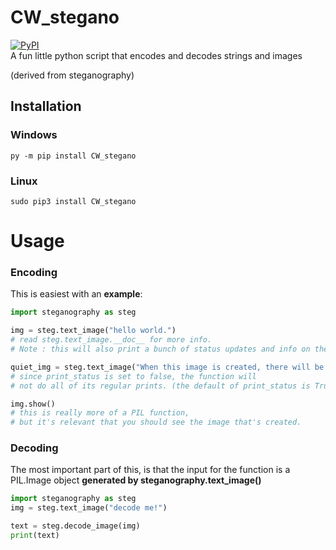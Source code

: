 # CW_stegano
[![PyPI](https://img.shields.io/pypi/v/nine.svg?maxAge=2592000)](https://pypi.python.org/pypi?:action=display&name=CW_stegano&version=1.0.0)    
A fun little python script that encodes and decodes strings and images    

(derived from steganography)

## Installation
### Windows
```batch
py -m pip install CW_stegano
```
### Linux
```Shell
sudo pip3 install CW_stegano
```
# Usage
### Encoding
This is easiest with an **example**:
```Python
import steganography as steg

img = steg.text_image("hello world.")
# read steg.text_image.__doc__ for more info.
# Note : this will also print a bunch of status updates and info on the computation

quiet_img = steg.text_image("When this image is created, there will be no printing",print_status=False)
# since print_status is set to false, the function will 
# not do all of its regular prints. (the default of print_status is True)

img.show()
# this is really more of a PIL function,
# but it's relevant that you should see the image that's created.
```
### Decoding
The most important part of this, is that the input for the function is a PIL.Image object **generated by steganography.text_image()**
```Python
import steganography as steg
img = steg.text_image("decode me!")

text = steg.decode_image(img)
print(text)
```

